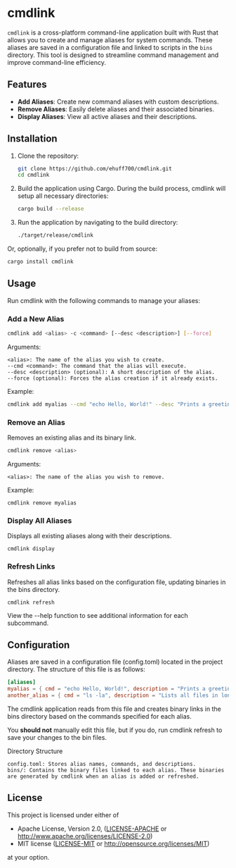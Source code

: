 # cmdlink

`cmdlink` is a cross-platform command-line application built with Rust that allows you to create and manage aliases for system commands. These aliases are saved in a configuration file and linked to scripts in the `bins` directory. This tool is designed to streamline command management and improve command-line efficiency.


## Features

- **Add Aliases**: Create new command aliases with custom descriptions.
- **Remove Aliases**: Easily delete aliases and their associated binaries.
- **Display Aliases**: View all active aliases and their descriptions.

## Installation

1. Clone the repository:
   ```bash
   git clone https://github.com/ehuff700/cmdlink.git
   cd cmdlink
   ```
2. Build the application using Cargo. During the build process, cmdlink will setup all necessary directories:
   ```bash
   cargo build --release
   ```
3. Run the application by navigating to the build directory:
   ```bash
   ./target/release/cmdlink
   ```

Or, optionally, if you prefer not to build from source:
```bash
cargo install cmdlink
```

## Usage

Run cmdlink with the following commands to manage your aliases:

### **Add a New Alias**

```bash
cmdlink add <alias> -c <command> [--desc <description>] [--force]
```
Arguments:

    <alias>: The name of the alias you wish to create.
    --cmd <command>: The command that the alias will execute.
    --desc <description> (optional): A short description of the alias.
    --force (optional): Forces the alias creation if it already exists.

Example:

```bash
cmdlink add myalias --cmd "echo Hello, World!" --desc "Prints a greeting" --force
```

### **Remove an Alias**

Removes an existing alias and its binary link.

```bash
cmdlink remove <alias>
```

Arguments:

    <alias>: The name of the alias you wish to remove.

Example:

```
cmdlink remove myalias
```

### Display All Aliases

Displays all existing aliases along with their descriptions.

```
cmdlink display
```


### Refresh Links

Refreshes all alias links based on the configuration file, updating binaries in the bins directory.

```
cmdlink refresh
```

View the --help function to see additional information for each subcommand.

## Configuration

Aliases are saved in a configuration file (config.toml) located in the project directory. The structure of this file is as follows:

```toml
[aliases]
myalias = { cmd = "echo Hello, World!", description = "Prints a greeting" }
another_alias = { cmd = "ls -la", description = "Lists all files in long format" }
```

The cmdlink application reads from this file and creates binary links in the bins directory based on the commands specified for each alias.

You **should not** manually edit this file, but if you do, run cmdlink refresh to save your changes to the bin files.

Directory Structure

    config.toml: Stores alias names, commands, and descriptions.
    bins/: Contains the binary files linked to each alias. These binaries are generated by cmdlink when an alias is added or refreshed.

## License
This project is licensed under either of
* Apache License, Version 2.0, ([LICENSE-APACHE](LICENSE-APACHE) or http://www.apache.org/licenses/LICENSE-2.0)
* MIT license ([LICENSE-MIT](LICENSE-MIT) or http://opensource.org/licenses/MIT)

at your option.
